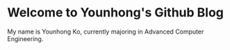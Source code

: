 # Welcome to Younhong's Github Blog

My name is Younhong Ko, currently majoring in Advanced Computer Engineering.

